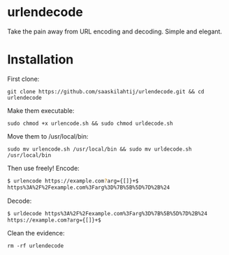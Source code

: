 # urlendecode
Take the pain away from URL encoding and decoding. Simple and elegant.

# Installation

First clone:
```
git clone https://github.com/saaskilahtij/urlendecode.git && cd urlendecode
```
Make them executable:
```
sudo chmod +x urlencode.sh && sudo chmod urldecode.sh
```
Move them to /usr/local/bin:
```
sudo mv urlencode.sh /usr/local/bin && sudo mv urldecode.sh /usr/local/bin
```
Then use freely!
Encode:
```bash
$ urlencode https://example.com?arg={[]}+$ 
https%3A%2F%2Fexample.com%3Farg%3D%7B%5B%5D%7D%2B%24
```
Decode:
```bash
$ urldecode https%3A%2F%2Fexample.com%3Farg%3D%7B%5B%5D%7D%2B%24
https://example.com?arg={[]}+$
```
Clean the evidence:
```
rm -rf urlendecode
```
